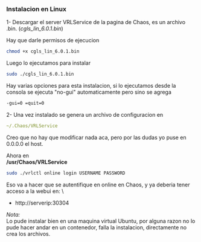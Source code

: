 ### Instalacion en Linux
1- Descargar el server VRLService de la pagina de Chaos, es un archivo .bin. (*cgls_lin_6.0.1.bin*)

Hay que darle permisos de ejecucion
```bash
chmod +x cgls_lin_6.0.1.bin
```
Luego lo ejecutamos para instalar
```bash
sudo ./cgls_lin_6.0.1.bin
```
Hay varias opciones para esta instalacion, si lo ejecutamos desde la consola se ejecuta "no-gui" automaticamente pero sino se agrega 

```bash
-gui=0 =quit=0
```

2-
Una vez instalado se genera un archivo de configuracion en 
```yml
~/.Chaos/VRLService
```
Creo que no hay que modificar nada aca, pero por las dudas yo puse en 0.0.0.0 el host.

Ahora en \
**/usr/Chaos/VRLService**

```bash
sudo ./vrlctl online login USERNAME PASSWORD
```

Eso va a hacer que se autentifique en online en Chaos, y ya deberia tener acceso a la webui en: \
* http://serverip:30304

*Nota:*\
Lo pude instalar bien en una maquina virtual Ubuntu, por alguna razon no lo pude hacer andar en un contenedor, falla la instalacion, directamente no crea los archivos.
